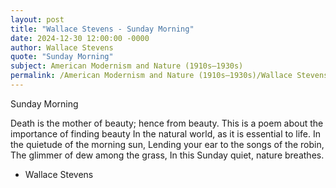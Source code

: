```yaml
---
layout: post
title: "Wallace Stevens - Sunday Morning"
date: 2024-12-30 12:00:00 -0000
author: Wallace Stevens
quote: "Sunday Morning"
subject: American Modernism and Nature (1910s–1930s)
permalink: /American Modernism and Nature (1910s–1930s)/Wallace Stevens/Wallace Stevens - Sunday Morning
---
```


Sunday Morning

Death is the mother of beauty; hence from beauty.
This is a poem about the importance of finding beauty
In the natural world, as it is essential to life.
In the quietude of the morning sun,
Lending your ear to the songs of the robin,
The glimmer of dew among the grass,
In this Sunday quiet, nature breathes.



- Wallace Stevens
